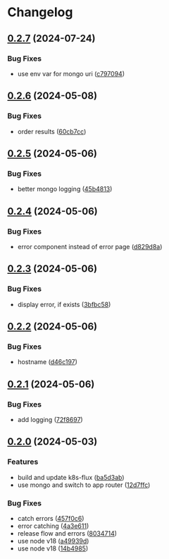 # Changelog

## [0.2.7](https://github.com/patrickjmcd/table-rock-lake-level/compare/v0.2.6...v0.2.7) (2024-07-24)


### Bug Fixes

* use env var for mongo uri ([c797094](https://github.com/patrickjmcd/table-rock-lake-level/commit/c797094c3d0320027ba1cf52a77edda1a364c14e))

## [0.2.6](https://github.com/patrickjmcd/table-rock-lake-level/compare/v0.2.5...v0.2.6) (2024-05-08)


### Bug Fixes

* order results ([60cb7cc](https://github.com/patrickjmcd/table-rock-lake-level/commit/60cb7cc74284aae1586ac24b34e21cc6de7acbc0))

## [0.2.5](https://github.com/patrickjmcd/table-rock-lake-level/compare/v0.2.4...v0.2.5) (2024-05-06)


### Bug Fixes

* better mongo logging ([45b4813](https://github.com/patrickjmcd/table-rock-lake-level/commit/45b48130f3ada0b8a795430c22f709814bf5caaf))

## [0.2.4](https://github.com/patrickjmcd/table-rock-lake-level/compare/v0.2.3...v0.2.4) (2024-05-06)


### Bug Fixes

* error component instead of error page ([d829d8a](https://github.com/patrickjmcd/table-rock-lake-level/commit/d829d8aff308f92bbb50e66bf78cb78f7fac1a61))

## [0.2.3](https://github.com/patrickjmcd/table-rock-lake-level/compare/v0.2.2...v0.2.3) (2024-05-06)


### Bug Fixes

* display error, if exists ([3bfbc58](https://github.com/patrickjmcd/table-rock-lake-level/commit/3bfbc58600ced12dc9564d6c8bda309b15cffd24))

## [0.2.2](https://github.com/patrickjmcd/table-rock-lake-level/compare/v0.2.1...v0.2.2) (2024-05-06)


### Bug Fixes

* hostname ([d46c197](https://github.com/patrickjmcd/table-rock-lake-level/commit/d46c19765701d96da2eafa6ee1b369728ab9819e))

## [0.2.1](https://github.com/patrickjmcd/table-rock-lake-level/compare/v0.2.0...v0.2.1) (2024-05-06)


### Bug Fixes

* add logging ([72f8697](https://github.com/patrickjmcd/table-rock-lake-level/commit/72f8697a837343d96356fc6e5f8b4fc862e52a58))

## [0.2.0](https://github.com/patrickjmcd/table-rock-lake-level/compare/v0.1.2...v0.2.0) (2024-05-03)


### Features

* build and update k8s-flux ([ba5d3ab](https://github.com/patrickjmcd/table-rock-lake-level/commit/ba5d3abb647f0451d0747124b505afad1005cb67))
* use mongo and switch to app router ([12d7ffc](https://github.com/patrickjmcd/table-rock-lake-level/commit/12d7ffcfada6a4e3238aea53b28d081f4c7a4c2d))


### Bug Fixes

* catch errors ([457f0c6](https://github.com/patrickjmcd/table-rock-lake-level/commit/457f0c6fdf2d9264f62c0b9950822755247bae7c))
* error catching ([4a3e611](https://github.com/patrickjmcd/table-rock-lake-level/commit/4a3e611778b1611a38f28a24f7c3b87cf4cf75df))
* release flow and errors ([8034714](https://github.com/patrickjmcd/table-rock-lake-level/commit/80347147e063aeb7bfca06a3fa32484bae86bc16))
* use node v18 ([a49939d](https://github.com/patrickjmcd/table-rock-lake-level/commit/a49939d81bd1d812287b554da805e1dc1ec64bbf))
* use node v18 ([14b4985](https://github.com/patrickjmcd/table-rock-lake-level/commit/14b498577bc5eb87f32c1021b5dbb810059ce88c))
